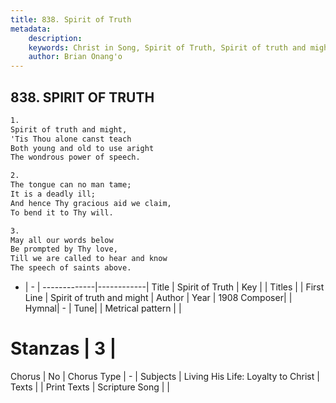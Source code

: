 ```yaml
---
title: 838. Spirit of Truth
metadata:
    description: 
    keywords: Christ in Song, Spirit of Truth, Spirit of truth and might, 
    author: Brian Onang'o
---
```



## 838. SPIRIT OF TRUTH

```txt
1.
Spirit of truth and might,
'Tis Thou alone canst teach
Both young and old to use aright
The wondrous power of speech.

2.
The tongue can no man tame;
It is a deadly ill;
And hence Thy gracious aid we claim,
To bend it to Thy will.

3.
May all our words below
Be prompted by Thy love,
Till we are called to hear and know
The speech of saints above.
```

- |   -  |
-------------|------------|
Title | Spirit of Truth |
Key |  |
Titles |  |
First Line | Spirit of truth and might |
Author | 
Year | 1908
Composer|  |
Hymnal|  - |
Tune|  |
Metrical pattern | |
# Stanzas | 3 |
Chorus | No |
Chorus Type | - |
Subjects | Living His Life: Loyalty to Christ |
Texts |  |
Print Texts | 
Scripture Song |  |
  

